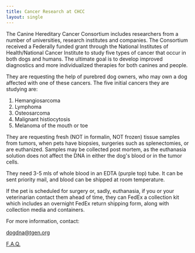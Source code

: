 ```yaml
---
title: Cancer Research at CHCC
layout: single
---
```

The Canine Hereditary Cancer Consortium includes researchers from a number of universities, research institutes and companies.  The Consortium received a Federally funded grant through the National Institutes of Health/National Cancer Institute to study five types of cancer that occur in both dogs and humans. The ultimate goal is to develop improved diagnostics and more individualized therapies for both canines and people.

They are requesting the help of purebred dog owners, who may own a dog affected with one of these cancers. The five initial cancers they are studying are:

1. Hemangiosarcoma
2. Lymphoma
3. Osteosarcoma
4. Malignant histiocytosis
5. Melanoma of the mouth or toe

They are requesting fresh (NOT in formalin, NOT frozen) tissue samples from tumors, when pets have biopsies, surgeries such as splenectomies, or are euthanized. Samples may be collected post mortem, as the euthanasia solution does not affect the DNA in either the dog's blood or in the tumor cells.

They need 3-5 mls of whole blood in an EDTA (purple top) tube. It can be sent priority mail, and blood can be shipped at room temperature.

If the pet is scheduled for surgery or, sadly, euthanasia, if you or your veterinarian contact them ahead of time, they can FedEx a collection kit which includes an overnight FedEx return shipping form, along with collection media and containers.

For more information, contact:

[dogdna@tgen.org](mailto:dogdna@tgen.org)

[F.A.Q.](https://www.tgen.org/patients/canine/)
